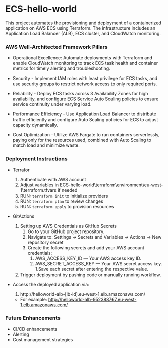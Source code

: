 # ECS-hello-world

This project automates the provisioning and deployment of a containerized application on AWS ECS using Terraform. The infrastructure includes an Application Load Balancer (ALB), ECS cluster, and CloudWatch monitoring.

### AWS Well-Architected Framework Pillars

* Operational Excellence: Automate deployments with Terraform and enable CloudWatch monitoring to track ECS task health and container metrics for timely alerting and troubleshooting.

* Security - Implement IAM roles with least privilege for ECS tasks, and use security groups to restrict network access to only required ports.

* Reliability - Deploy ECS tasks across 3 Availability Zones for high availability, and configure ECS Service Auto Scaling policies to ensure service continuity under varying load.

* Performance Efficiency - Use Application Load Balancer to distribute traffic efficiently and configure Auto Scaling policies for ECS to adjust capacity dynamically.

* Cost Optimization - Utilize AWS Fargate to run containers serverlessly, paying only for the resources used, combined with Auto Scaling to match load and minimize waste.

### Deployment Instructions

* Terrafor
    1. Authenticate with AWS account
    1. Adjust variables in ECS-hello-world\terraform\environment\eu-west-1\terraform.tfvars if needed
    1. RUN: `terraform init` to initialize providers
    1. RUN: `terraform plan`  to review changes
    1. RUN: `terraform apply` to provision resources

* GitActions
    1. Setting up AWS Credentials as GitHub Secrets
        1. Go to your GitHub project repository.
        1. Navigate to:  Settings → Secrets and Variables → Actions → New repository secret
        1. Create the following secrets and add your AWS account credentials:
            1. AWS_ACCESS_KEY_ID — Your AWS access key ID.
            1. AWS_SECRET_ACCESS_KEY — Your AWS secret access key.
        1.Save each secret after entering the respective value.
    1. Trigger deployment by pushing code or manually running workflow.

* Access the deployed application via:
    1.  http://helloworld-alb-[lb-id].eu-west-1.elb.amazonaws.com/
    * For example: http://helloworld-alb-952388767.eu-west-1.elb.amazonaws.com/

### Future Enhancements
* CI/CD enhancements
* Alerting
* Cost management strategies
